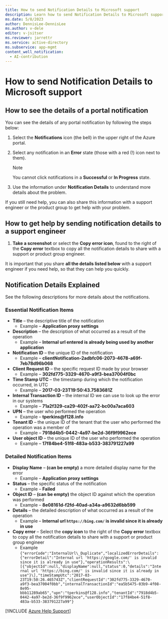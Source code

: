 ```yaml
---
title: How to send Notification Details to Microsoft support
description: Learn how to send Notification Details to Microsoft support.
ms.date: 5/8/2023
author: DennisLee-DennisLee
ms.author: v-dele
editor: v-jsitser
ms.reviewer: jarrettr
ms.service: active-directory
ms.subservice: app-mgmt
content_well_notification: 
  - AI-contribution
---
```

# How to send Notification Details to Microsoft support

## How to see the details of a portal notification

You can see the details of any portal notification by following the steps below:

1. Select the **Notifications** icon (the bell) in the upper right of the Azure portal.

2. Select any notification in an **Error** state (those with a red (!) icon next to them).

   > [!NOTE]  
   > You cannot click notifications in a **Successful** or **In Progress** state.

3. Use the information under **Notification Details** to understand more details about the problem.

If you still need help, you can also share this information with a support engineer or the product group to get help with your problem.

## How to get help by sending notification details to a support engineer

1. **Take a screenshot** or select the **Copy error icon**, found to the right of the **Copy error** textbox to copy all the notification details to share with a support or product group engineer.

It is important that you share **all the details listed below** with a support engineer if you need help, so that they can help you quickly.

## Notification Details Explained

See the following descriptions for more details about the notifications.

### Essential Notification Items

- **Title** – the descriptive title of the notification
  - Example – **Application proxy settings**
- **Description** – the description of what occurred as a result of the operation
  - Example – **Internal url entered is already being used by another application**
- **Notification ID** – the unique ID of the notification
  - Example – **clientNotification-2adbfc06-2073-4678-a69f-7eb78d96b068**
- **Client Request ID** – the specific request ID made by your browser
  - Example – **302fd775-3329-4670-a9f3-bea37004f0bc**
- **Time Stamp UTC** – the timestamp during which the notification occurred, in UTC
  - Example – **2017-03-23T19:50:43.7583681Z**
- **Internal Transaction ID** – the internal ID we can use to look up the error in our systems
  - Example – **71a2f329-ca29-402f-aa72-bc00a7aca603**
- **UPN** – the user who performed the operation
  - Example – **tperkins\@f128.info**
- **Tenant ID** – the unique ID of the tenant that the user who performed the operation was a member of
  - Example – **7918d4b5-0442-4a97-be2d-36f9f9962ece**
- **User object ID** – the unique ID of the user who performed the operation
  - Example – **17f84be4-51f8-483a-b533-383791227a99**

### Detailed Notification Items

- **Display Name** – **(can be empty)** a more detailed display name for the error
  - Example – **Application proxy settings**
- **Status** – the specific status of the notification
  - Example – **Failed**
- **Object ID** – **(can be empty)** the object ID against which the operation was performed
  - Example – **8e08161d-f2fd-40ad-a34a-a9632d6bb599**
- **Details** – the detailed description of what occurred as a result of the operation
  - Example – **Internal url `https://bing.com/` is invalid since it is already in use**
- **Copy error** – Select the **copy icon** to the right of the **Copy error** textbox to copy all the notification details to share with a support or product group engineer
  - Example
    ```{"errorCode":"InternalUrl\_Duplicate","localizedErrorDetails":{"errorDetail":"Internal url 'https://google.com/' is invalid since it is already in use"},"operationResults":\[{"objectId":null,"displayName":null,"status":0,"details":"Internal url 'https://bing.com/' is invalid since it is already in use"}\],"timeStampUtc":"2017-03-23T19:50:26.465743Z","clientRequestId":"302fd775-3329-4670-a9f3-bea37004f0bb","internalTransactionId":"ea5b5475-03b9-4f08-8e95-bbb11289ab65","upn":"tperkins@f128.info","tenantId":"7918d4b5-0442-4a97-be2d-36f9f9962ece","userObjectId":"17f84be4-51f8-483a-b533-383791227a99"}```

[!INCLUDE [Azure Help Support](../../includes/azure-help-support.md)]
